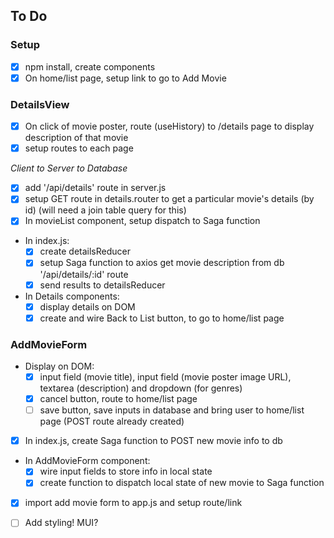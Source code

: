 ## To Do


### Setup

- [x] npm install, create components
- [x] On home/list page, setup link to go to Add Movie

### DetailsView

- [x] On click of movie poster, route (useHistory) to /details page to display description of that movie
- [x] setup routes to each page

*Client to Server to Database*
- [x] add '/api/details' route in server.js
- [x] setup GET route in details.router to get a particular movie's details (by id) (will need a join table query for this)
- [x] In movieList component, setup dispatch to Saga function
- In index.js:
    - [x] create detailsReducer
    - [x] setup Saga function to axios get movie description from db '/api/details/:id' route 
    - [x] send results to detailsReducer
- In Details components:
    - [x] display details on DOM
    - [x] create and wire Back to List button, to go to home/list page

### AddMovieForm

- Display on DOM:
    - [x] input field (movie title), input field (movie poster image URL), textarea (description) and dropdown (for genres)
    - [x] cancel button, route to home/list page
    - [ ] save button, save inputs in database and bring user to home/list page (POST route already created)
- [x] In index.js, create Saga function to POST new movie info to db
- In AddMovieForm component:
    - [x] wire input fields to store info in local state
    - [x] create function to dispatch local state of new movie to Saga function
- [x] import add movie form to app.js and setup route/link 

- [ ] Add styling! MUI?